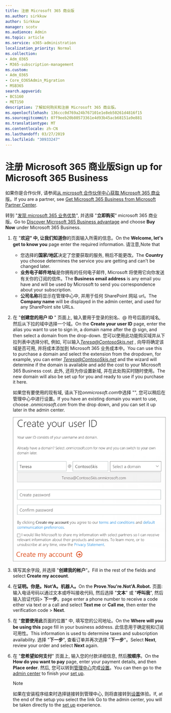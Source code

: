```yaml
---
title: 注册 Microsoft 365 商业版
ms.author: sirkkuw
author: Sirkkuw
manager: scotv
ms.audience: Admin
ms.topic: article
ms.service: o365-administration
localization_priority: Normal
ms.collection:
- Adm_O365
- M365-subscription-management
ms.custom:
- Adm_O365
- Core_O365Admin_Migration
- MSB365
search.appverid:
- BCS160
- MET150
description: 了解如何购买和注册 Microsoft 365 商业版。
ms.openlocfilehash: 136ccc0d769a24b767101e1e8eb50261d4816f15
ms.sourcegitcommit: 07f9eeb20b80573361e4d93b45acb68151a9e881
ms.translationtype: MT
ms.contentlocale: zh-CN
ms.lasthandoff: 03/27/2019
ms.locfileid: "30933247"
---
```

# <a name="sign-up-for-microsoft-365-business"></a><span data-ttu-id="25464-103">注册 Microsoft 365 商业版</span><span class="sxs-lookup"><span data-stu-id="25464-103">Sign up for Microsoft 365 Business</span></span>

<span data-ttu-id="25464-104">如果你是合作伙伴, 请参阅[从 microsoft 合作伙伴中心获取 Microsoft 365 商业](get-microsoft-365-business.md#get-microsoft-365-business-from-microsoft-partner-center)版。</span><span class="sxs-lookup"><span data-stu-id="25464-104">If you are a partner, see [Get Microsoft 365 Business from Microsoft Partner Center](get-microsoft-365-business.md#get-microsoft-365-business-from-microsoft-partner-center).</span></span>

<span data-ttu-id="25464-105">转到 "[发现 microsoft 365 业务优势](https://www.microsoft.com/microsoft-365/business#pmg-cmp-desktop)", 并选择 "**立即购买**" microsoft 365 商业版。</span><span class="sxs-lookup"><span data-stu-id="25464-105">Go to [Discover Microsoft 365 Business advantage](https://www.microsoft.com/microsoft-365/business#pmg-cmp-desktop) and choose **Buy Now** under Microsoft 365 Business.</span></span>

1. <span data-ttu-id="25464-106">在 "**欢迎" 中, 让我们知道你**的页面输入所需的信息。</span><span class="sxs-lookup"><span data-stu-id="25464-106">On the **Welcome, let's get to know you** page enter the required information.</span></span> <span data-ttu-id="25464-107">请注意,</span><span class="sxs-lookup"><span data-stu-id="25464-107">Note that</span></span> 
 
    -  <span data-ttu-id="25464-108">您选择的**国家/地区**决定了您要获取的服务, 稍后不能更改。</span><span class="sxs-lookup"><span data-stu-id="25464-108">The **Country** you choose determines the service you are getting and can't be changed later.</span></span>
    - <span data-ttu-id="25464-109">**业务电子邮件地址**是你拥有的任何电子邮件, Microsoft 将使用它向你发送有关你的订阅的信件。</span><span class="sxs-lookup"><span data-stu-id="25464-109">The **Business email address** is any email you have and will be used by Microsoft to send you correspondence about your subscription.</span></span>
    - <span data-ttu-id="25464-110">**公司名称**将显示在管理中心中, 并用于任何 SharePoint 网站 url。</span><span class="sxs-lookup"><span data-stu-id="25464-110">The **Company name** will be displayed in the admin center, and used for any SharePoint site URLs.</span></span>

2. <span data-ttu-id="25464-111">在 "**创建您的用户 ID** " 页面上, 输入要用于登录的别名、@ 符号后面的域名, 然后从下拉的域中选择一个域。</span><span class="sxs-lookup"><span data-stu-id="25464-111">On the **Create your user ID** page, enter the alias you want to use to sign in, a domain name after the @ sign, and then select a domain from the drop-down.</span></span> <span data-ttu-id="25464-112">您可以使用此功能购买域并从下拉列表中选择分机, 例如, 可以输入*Teresa@ContosoSkis.net* , 向导将确定该域是否可用, 并将成本添加到 Microsoft 365 业务成本中。</span><span class="sxs-lookup"><span data-stu-id="25464-112">You can use this to purchase a domain and select the extension from the dropdown, for example, you can enter *Teresa@ContosoSkis.net* and the wizard will determine if the domain is available and add the cost to your Microsoft 365 Business cost.</span></span> <span data-ttu-id="25464-113">此外, 还将为你设置新域, 并在此处购买时随时使用。</span><span class="sxs-lookup"><span data-stu-id="25464-113">The new domain will also be set up for you and ready to use if you purchase it here.</span></span>

    <span data-ttu-id="25464-114">如果您有要使用的现有域, 请从下拉*onmicrosoft.com*中选择 "", 您可以稍后在管理中心中进行设置。</span><span class="sxs-lookup"><span data-stu-id="25464-114">If you have an existing domain you want to use, choose *.onmicrosoft.com* from the drop down, and you can set it up later in the admin center.</span></span>
    
    !["创建您的用户 ID" 页的屏幕截图。](media/signinuserid.png)

3. <span data-ttu-id="25464-116">填写其余字段, 并选择 "**创建我的帐户**"。</span><span class="sxs-lookup"><span data-stu-id="25464-116">Fill in the rest of the fields and select **Create my account**.</span></span>
4. <span data-ttu-id="25464-117">在**证明。你是。Not'A。机器人。**</span><span class="sxs-lookup"><span data-stu-id="25464-117">On the **Prove.You're.Not'A.Robot.**</span></span> <span data-ttu-id="25464-118">页面: 输入电话号码以通过文本或呼叫接收代码, 然后选择 "**文本**" 或 "**呼叫我**", 然后输入验证代码\> **下一步**。</span><span class="sxs-lookup"><span data-stu-id="25464-118">page enter a phone number to receive a code either via text or a call and select **Text me** or **Call me**, then enter the verification code \> **Next**.</span></span>
5. <span data-ttu-id="25464-119">在 "**您要使用此**页面的位置" 中, 填写您的公司地址。</span><span class="sxs-lookup"><span data-stu-id="25464-119">On the **Where will you be using this** page fill in your business address.</span></span> <span data-ttu-id="25464-120">此信息用于确定税和订阅可用性。</span><span class="sxs-lookup"><span data-stu-id="25464-120">This information is used to determine taxes and subscription availability.</span></span> <span data-ttu-id="25464-121">选择 "**下一步**", 查看订单并再次选择 "**下一步**"。</span><span class="sxs-lookup"><span data-stu-id="25464-121">Select **Next**, review your order and select **Next** again.</span></span>
6. <span data-ttu-id="25464-122">在 "**您希望如何支付**" 页面上, 输入您的付款详细信息, 然后**按顺序**。</span><span class="sxs-lookup"><span data-stu-id="25464-122">On the **How do you want to pay** page, enter your payment details, and then **Place order**.</span></span>
    <span data-ttu-id="25464-123">然后, 您可以转到[管理中心](https://go.microsoft.com/fwlink/p/?linkid=837890)完成[设置](set-up.md)。</span><span class="sxs-lookup"><span data-stu-id="25464-123">You can then go to the [admin center](https://go.microsoft.com/fwlink/p/?linkid=837890) to finish your [set up](set-up.md).</span></span>

    > [!NOTE]
    > <span data-ttu-id="25464-124">如果在安装程序结束时选择链接转到管理中心, 则将直接转到[设置](set-up.md)体验。</span><span class="sxs-lookup"><span data-stu-id="25464-124">If, at the end of the setup you select the link Go to the admin center, you will be taken directly to the [set up](set-up.md) experience.</span></span>
